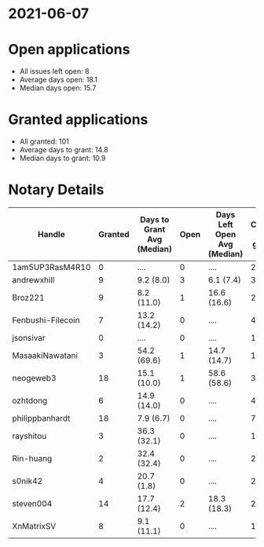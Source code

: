 2021-06-07
==========

# Open applications

- All issues left open: 8
- Average days open: 18.1
- Median days open: 15.7

# Granted applications

- All granted: 101
- Average days to grant: 14.8
- Median days to grant: 10.9

# Notary Details

| Handle            |   Granted | Days to Grant Avg (Median)   |   Open | Days Left Open Avg (Median)   |   Closed (no grant) |
|-------------------|-----------|------------------------------|--------|-------------------------------|---------------------|
| 1am5UP3RasM4R10   |         0 | ....                         |      0 | ....                          |                   2 |
| andrewxhill       |         9 | 9.2  (8.0)                   |      3 | 6.1  (7.4)                    |                  33 |
| Broz221           |         9 | 8.2  (11.0)                  |      1 | 16.6  (16.6)                  |                  25 |
| Fenbushi-Filecoin |         7 | 13.2  (14.2)                 |      0 | ....                          |                  45 |
| jsonsivar         |         0 | ....                         |      0 | ....                          |                  13 |
| MasaakiNawatani   |         3 | 54.2  (69.6)                 |      1 | 14.7  (14.7)                  |                  19 |
| neogeweb3         |        18 | 15.1  (10.0)                 |      1 | 58.6  (58.6)                  |                  35 |
| ozhtdong          |         6 | 14.9  (14.0)                 |      0 | ....                          |                  42 |
| philippbanhardt   |        18 | 7.9  (6.7)                   |      0 | ....                          |                  73 |
| rayshitou         |         3 | 36.3  (32.1)                 |      0 | ....                          |                  11 |
| Rin-huang         |         2 | 32.4  (32.4)                 |      0 | ....                          |                   2 |
| s0nik42           |         4 | 20.7  (1.8)                  |      0 | ....                          |                  20 |
| steven004         |        14 | 17.7  (12.4)                 |      2 | 18.3  (18.3)                  |                  27 |
| XnMatrixSV        |         8 | 9.1  (11.1)                  |      0 | ....                          |                  15 |